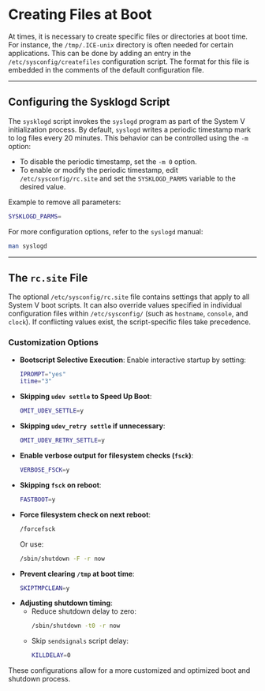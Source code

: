 # Creating Files at Boot

At times, it is necessary to create specific files or directories at boot time. For instance, the `/tmp/.ICE-unix` directory is often needed for certain applications. This can be done by adding an entry in the `/etc/sysconfig/createfiles` configuration script. The format for this file is embedded in the comments of the default configuration file.

---

## Configuring the Sysklogd Script

The `sysklogd` script invokes the `syslogd` program as part of the System V initialization process. By default, `syslogd` writes a periodic timestamp mark to log files every 20 minutes. This behavior can be controlled using the `-m` option:

- To disable the periodic timestamp, set the `-m 0` option.
- To enable or modify the periodic timestamp, edit `/etc/sysconfig/rc.site` and set the `SYSKLOGD_PARMS` variable to the desired value.

Example to remove all parameters:
```bash
SYSKLOGD_PARMS=
```

For more configuration options, refer to the `syslogd` manual:
```bash
man syslogd
```

---

## The `rc.site` File

The optional `/etc/sysconfig/rc.site` file contains settings that apply to all System V boot scripts. It can also override values specified in individual configuration files within `/etc/sysconfig/` (such as `hostname`, `console`, and `clock`). If conflicting values exist, the script-specific files take precedence.

### Customization Options

- **Bootscript Selective Execution**: Enable interactive startup by setting:
  ```bash
  IPROMPT="yes"
  itime="3"
  ```
- **Skipping `udev settle` to Speed Up Boot**:
  ```bash
  OMIT_UDEV_SETTLE=y
  ```
- **Skipping `udev_retry settle` if unnecessary**:
  ```bash
  OMIT_UDEV_RETRY_SETTLE=y
  ```
- **Enable verbose output for filesystem checks (`fsck`)**:
  ```bash
  VERBOSE_FSCK=y
  ```
- **Skipping `fsck` on reboot**:
  ```bash
  FASTBOOT=y
  ```
- **Force filesystem check on next reboot**:
  ```bash
  /forcefsck
  ```
  Or use:
  ```bash
  /sbin/shutdown -F -r now
  ```
- **Prevent clearing `/tmp` at boot time**:
  ```bash
  SKIPTMPCLEAN=y
  ```
- **Adjusting shutdown timing**:
  - Reduce shutdown delay to zero:
    ```bash
    /sbin/shutdown -t0 -r now
    ```
  - Skip `sendsignals` script delay:
    ```bash
    KILLDELAY=0
    ```

These configurations allow for a more customized and optimized boot and shutdown process.

